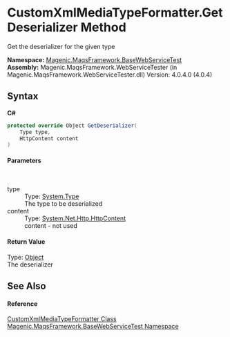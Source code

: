 # CustomXmlMediaTypeFormatter.GetDeserializer Method 
 

Get the deserializer for the given type

**Namespace:**&nbsp;<a href="#/MAQS_4/WebServices_AUTOGENERATED/Magenic-MaqsFramework-BaseWebServiceTest_Namespace">Magenic.MaqsFramework.BaseWebServiceTest</a><br />**Assembly:**&nbsp;Magenic.MaqsFramework.WebServiceTester (in Magenic.MaqsFramework.WebServiceTester.dll) Version: 4.0.4.0 (4.0.4)

## Syntax

**C#**<br />
``` C#
protected override Object GetDeserializer(
	Type type,
	HttpContent content
)
```


#### Parameters
&nbsp;<dl><dt>type</dt><dd>Type: <a href="http://msdn2.microsoft.com/en-us/library/42892f65" target="_blank">System.Type</a><br />The type to be deserialized</dd><dt>content</dt><dd>Type: <a href="http://msdn2.microsoft.com/en-us/library/hh193687" target="_blank">System.Net.Http.HttpContent</a><br />content - not used</dd></dl>

#### Return Value
Type: <a href="http://msdn2.microsoft.com/en-us/library/e5kfa45b" target="_blank">Object</a><br />The deserializer

## See Also


#### Reference
<a href="#/MAQS_4/WebServices_AUTOGENERATED/CustomXmlMediaTypeFormatter_Class">CustomXmlMediaTypeFormatter Class</a><br /><a href="#/MAQS_4/WebServices_AUTOGENERATED/Magenic-MaqsFramework-BaseWebServiceTest_Namespace">Magenic.MaqsFramework.BaseWebServiceTest Namespace</a><br />